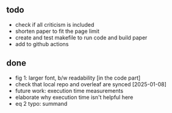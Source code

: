 ## todo
- check if all criticism is included
- shorten paper to fit the page limit
- create and test makefile to run code and build paper
- add to github actions

## done
- fig 1: larger font, b/w readability [in the code part]
- check that local repo and overleaf are synced [2025-01-08]
- future work: execution time measurements
- elaborate why execution time isn't helpful here
- eq 2 typo: summand
